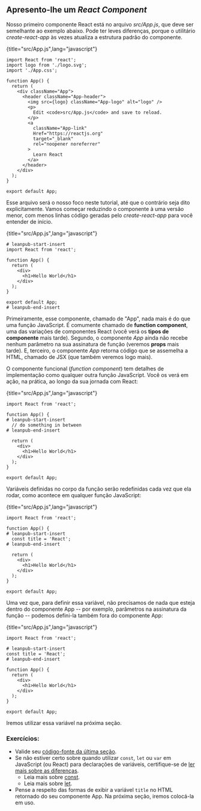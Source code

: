 ## Apresento-lhe um *React Component*

Nosso primeiro componente React está no arquivo *src/App.js*, que deve ser semelhante ao exemplo abaixo. Pode ter leves diferenças, porque o utilitário *create-react-app* às vezes atualiza a estrutura padrão do componente.

{title="src/App.js",lang="javascript"}
~~~~~~~
import React from 'react';
import logo from './logo.svg';
import './App.css';

function App() {
  return (
    <div className="App">
      <header className="App-header">
        <img src={logo} className="App-logo" alt="logo" />
        <p>
          Edit <code>src/App.js</code> and save to reload.
        </p>
        <a
          className="App-link"
          Href="https://reactjs.org"
          target="_blank"
          rel="noopener noreferrer"
        >
          Learn React
        </a>
      </header>
    </div>
  );
}

export default App;
~~~~~~~

Esse arquivo será o nosso foco neste tutorial, até que o contrário seja dito explicitamente. Vamos começar reduzindo o componente à uma versão menor, com menos linhas código geradas pelo *create-react-app* para você entender de início.

{title="src/App.js",lang="javascript"}
~~~~~~~
# leanpub-start-insert
import React from 'react';

function App() {
  return (
    <div>
      <h1>Hello World</h1>
    </div>
  );
}

export default App;
# leanpub-end-insert
~~~~~~~

Primeiramente, esse componente, chamado de "App", nada mais é do que uma função JavaScript. É comumente chamado de **function component**, uma das variações de componentes React (você verá os **tipos de componente** mais tarde). Segundo, o componente *App* ainda não recebe nenhum parâmetro na sua assinatura de função (veremos **props** mais tarde). E, terceiro, o componente *App* retorna código que se assemelha a HTML, chamado de JSX (que também veremos logo mais).

O componente funcional (*function component*) tem detalhes de implementação como qualquer outra função JavaScript. Você os verá em ação, na prática, ao longo da sua jornada com React:

{title="src/App.js",lang="javascript"}
~~~~~~~
import React from 'react';

function App() {
# leanpub-start-insert
  // do something in between
# leanpub-end-insert

  return (
    <div>
      <h1>Hello World</h1>
    </div>
  );
}

export default App;
~~~~~~~

Variáveis definidas no corpo da função serão redefinidas cada vez que ela rodar, como acontece em qualquer função JavaScript:

{title="src/App.js",lang="javascript"}
~~~~~~~
import React from 'react';

function App() {
# leanpub-start-insert
  const title = 'React';
# leanpub-end-insert

  return (
    <div>
      <h1>Hello World</h1>
    </div>
  );
}

export default App;
~~~~~~~

Uma vez que, para definir essa variável, não precisamos de nada que esteja dentro do componente App -- por exemplo, parâmetros na assinatura da função -- podemos defini-la também fora do componente App:

{title="src/App.js",lang="javascript"}
~~~~~~~
import React from 'react';

# leanpub-start-insert
const title = 'React';
# leanpub-end-insert

function App() {
  return (
    <div>
      <h1>Hello World</h1>
    </div>
  );
}

export default App;
~~~~~~~

Iremos utilizar essa variável na próxima seção.

### Exercícios:

* Valide seu [código-fonte da última seção](https://codesandbox.io/s/github/the-road-to-learn-react/hacker-stories/tree/hs/Meet-the-React-Component).
* Se não estiver certo sobre quando utilizar `const`, `let` ou `var` em JavaScript (ou React) para declarações de variáveis, certifique-se de [ler mais sobre as diferenças](https://www.robinwieruch.de/const-let-var).
  * Leia mais sobre [const](https://developer.mozilla.org/en-US/docs/Web/JavaScript/Reference/Statements/const).
  * Leia mais sobre [let](https://developer.mozilla.org/en-US/docs/Web/JavaScript/Reference/Statements/let).
* Pense a respeito das formas de exibir a variável `title` no HTML retornado do seu componente App. Na próxima seção, iremos colocá-la em uso.